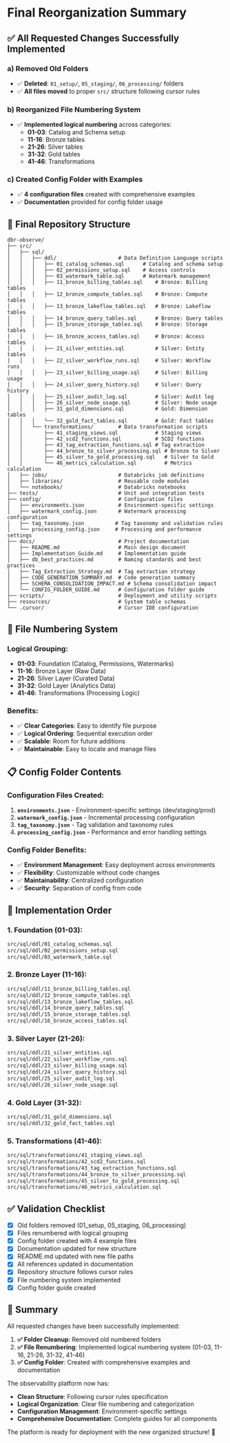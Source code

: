 # Final Reorganization Summary

## ✅ **All Requested Changes Successfully Implemented**

### a) **Removed Old Folders**
- ✅ **Deleted**: `01_setup/`, `05_staging/`, `06_processing/` folders
- ✅ **All files moved** to proper `src/` structure following cursor rules

### b) **Reorganized File Numbering System**
- ✅ **Implemented logical numbering** across categories:
  - **01-03**: Catalog and Schema setup
  - **11-16**: Bronze tables
  - **21-26**: Silver tables  
  - **31-32**: Gold tables
  - **41-46**: Transformations

### c) **Created Config Folder with Examples**
- ✅ **4 configuration files** created with comprehensive examples
- ✅ **Documentation** provided for config folder usage

## 📁 **Final Repository Structure**

```
dbr-observe/
├── src/
│   ├── sql/
│   │   ├── ddl/                    # Data Definition Language scripts
│   │   │   ├── 01_catalog_schemas.sql      # Catalog and schema setup
│   │   │   ├── 02_permissions_setup.sql    # Access controls
│   │   │   ├── 03_watermark_table.sql      # Watermark management
│   │   │   ├── 11_bronze_billing_tables.sql    # Bronze: Billing tables
│   │   │   ├── 12_bronze_compute_tables.sql    # Bronze: Compute tables
│   │   │   ├── 13_bronze_lakeflow_tables.sql   # Bronze: Lakeflow tables
│   │   │   ├── 14_bronze_query_tables.sql      # Bronze: Query tables
│   │   │   ├── 15_bronze_storage_tables.sql    # Bronze: Storage tables
│   │   │   ├── 16_bronze_access_tables.sql     # Bronze: Access tables
│   │   │   ├── 21_silver_entities.sql          # Silver: Entity tables
│   │   │   ├── 22_silver_workflow_runs.sql     # Silver: Workflow runs
│   │   │   ├── 23_silver_billing_usage.sql     # Silver: Billing usage
│   │   │   ├── 24_silver_query_history.sql     # Silver: Query history
│   │   │   ├── 25_silver_audit_log.sql         # Silver: Audit log
│   │   │   ├── 26_silver_node_usage.sql        # Silver: Node usage
│   │   │   ├── 31_gold_dimensions.sql          # Gold: Dimension tables
│   │   │   └── 32_gold_fact_tables.sql         # Gold: Fact tables
│   │   └── transformations/        # Data transformation scripts
│   │       ├── 41_staging_views.sql            # Staging views
│   │       ├── 42_scd2_functions.sql           # SCD2 functions
│   │       ├── 43_tag_extraction_functions.sql # Tag extraction
│   │       ├── 44_bronze_to_silver_processing.sql # Bronze to Silver
│   │       ├── 45_silver_to_gold_processing.sql   # Silver to Gold
│   │       └── 46_metrics_calculation.sql         # Metrics calculation
│   ├── jobs/                       # Databricks job definitions
│   ├── libraries/                  # Reusable code modules
│   └── notebooks/                  # Databricks notebooks
├── tests/                          # Unit and integration tests
├── config/                         # Configuration files
│   ├── environments.json           # Environment-specific settings
│   ├── watermark_config.json       # Watermark processing configuration
│   ├── tag_taxonomy.json          # Tag taxonomy and validation rules
│   └── processing_config.json     # Processing and performance settings
├── docs/                           # Project documentation
│   ├── README.md                   # Main design document
│   ├── Implementation_Guide.md     # Implementation guide
│   ├── db_best_practices.md        # Naming standards and best practices
│   ├── Tag_Extraction_Strategy.md  # Tag extraction strategy
│   ├── CODE_GENERATION_SUMMARY.md  # Code generation summary
│   ├── SCHEMA_CONSOLIDATION_IMPACT.md # Schema consolidation impact
│   └── CONFIG_FOLDER_GUIDE.md      # Configuration folder guide
├── scripts/                        # Deployment and utility scripts
├── resources/                      # System table schemas
└── .cursor/                        # Cursor IDE configuration
```

## 🔢 **File Numbering System**

### **Logical Grouping**:
- **01-03**: Foundation (Catalog, Permissions, Watermarks)
- **11-16**: Bronze Layer (Raw Data)
- **21-26**: Silver Layer (Curated Data)
- **31-32**: Gold Layer (Analytics Data)
- **41-46**: Transformations (Processing Logic)

### **Benefits**:
- ✅ **Clear Categories**: Easy to identify file purpose
- ✅ **Logical Ordering**: Sequential execution order
- ✅ **Scalable**: Room for future additions
- ✅ **Maintainable**: Easy to locate and manage files

## 📋 **Config Folder Contents**

### **Configuration Files Created**:
1. **`environments.json`** - Environment-specific settings (dev/staging/prod)
2. **`watermark_config.json`** - Incremental processing configuration
3. **`tag_taxonomy.json`** - Tag validation and taxonomy rules
4. **`processing_config.json`** - Performance and error handling settings

### **Config Folder Benefits**:
- ✅ **Environment Management**: Easy deployment across environments
- ✅ **Flexibility**: Customizable without code changes
- ✅ **Maintainability**: Centralized configuration
- ✅ **Security**: Separation of config from code

## 🚀 **Implementation Order**

### **1. Foundation (01-03)**:
```bash
src/sql/ddl/01_catalog_schemas.sql
src/sql/ddl/02_permissions_setup.sql
src/sql/ddl/03_watermark_table.sql
```

### **2. Bronze Layer (11-16)**:
```bash
src/sql/ddl/11_bronze_billing_tables.sql
src/sql/ddl/12_bronze_compute_tables.sql
src/sql/ddl/13_bronze_lakeflow_tables.sql
src/sql/ddl/14_bronze_query_tables.sql
src/sql/ddl/15_bronze_storage_tables.sql
src/sql/ddl/16_bronze_access_tables.sql
```

### **3. Silver Layer (21-26)**:
```bash
src/sql/ddl/21_silver_entities.sql
src/sql/ddl/22_silver_workflow_runs.sql
src/sql/ddl/23_silver_billing_usage.sql
src/sql/ddl/24_silver_query_history.sql
src/sql/ddl/25_silver_audit_log.sql
src/sql/ddl/26_silver_node_usage.sql
```

### **4. Gold Layer (31-32)**:
```bash
src/sql/ddl/31_gold_dimensions.sql
src/sql/ddl/32_gold_fact_tables.sql
```

### **5. Transformations (41-46)**:
```bash
src/sql/transformations/41_staging_views.sql
src/sql/transformations/42_scd2_functions.sql
src/sql/transformations/43_tag_extraction_functions.sql
src/sql/transformations/44_bronze_to_silver_processing.sql
src/sql/transformations/45_silver_to_gold_processing.sql
src/sql/transformations/46_metrics_calculation.sql
```

## ✅ **Validation Checklist**

- [x] Old folders removed (01_setup, 05_staging, 06_processing)
- [x] Files renumbered with logical grouping
- [x] Config folder created with 4 example files
- [x] Documentation updated for new structure
- [x] README.md updated with new file paths
- [x] All references updated in documentation
- [x] Repository structure follows cursor rules
- [x] File numbering system implemented
- [x] Config folder guide created

## 🎉 **Summary**

All requested changes have been successfully implemented:

1. **✅ Folder Cleanup**: Removed old numbered folders
2. **✅ File Renumbering**: Implemented logical numbering system (01-03, 11-16, 21-26, 31-32, 41-46)
3. **✅ Config Folder**: Created with comprehensive examples and documentation

The observability platform now has:
- **Clean Structure**: Following cursor rules specification
- **Logical Organization**: Clear file numbering and categorization
- **Configuration Management**: Environment-specific settings
- **Comprehensive Documentation**: Complete guides for all components

The platform is ready for deployment with the new organized structure! 🚀
